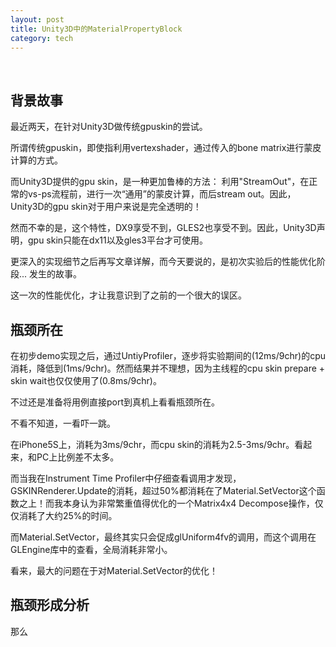 ```yaml
---
layout: post
title: Unity3D中的MaterialPropertyBlock
category: tech
---
```


<br>

背景故事
---

最近两天，在针对Unity3D做传统gpuskin的尝试。

所谓传统gpuskin，即使指利用vertexshader，通过传入的bone matrix进行蒙皮计算的方式。

而Unity3D提供的gpu skin，是一种更加鲁棒的方法：
利用"StreamOut"，在正常的vs-ps流程前，进行一次“通用”的蒙皮计算，而后stream out。因此，Unity3D的gpu skin对于用户来说是完全透明的！

然而不幸的是，这个特性，DX9享受不到，GLES2也享受不到。因此，Unity3D声明，gpu skin只能在dx11以及gles3平台才可使用。

更深入的实现细节之后再写文章详解，而今天要说的，是初次实验后的性能优化阶段... 发生的故事。

这一次的性能优化，才让我意识到了之前的一个很大的误区。

瓶颈所在
---

在初步demo实现之后，通过UntiyProfiler，逐步将实验期间的(12ms/9chr)的cpu消耗，降低到(1ms/9chr)。然而结果并不理想，因为主线程的cpu skin prepare + skin wait也仅仅使用了(0.8ms/9chr)。

不过还是准备将用例直接port到真机上看看瓶颈所在。

不看不知道，一看吓一跳。

在iPhone5S上，消耗为3ms/9chr，而cpu skin的消耗为2.5-3ms/9chr。看起来，和PC上比例差不太多。

而当我在Instrument Time Profiler中仔细查看调用才发现，GSKINRenderer.Update的消耗，超过50%都消耗在了Material.SetVector这个函数之上！而我本身认为非常繁重值得优化的一个Matrix4x4 Decompose操作，仅仅消耗了大约25%的时间。

而Material.SetVector，最终其实只会促成glUniform4fv的调用，而这个调用在GLEngine库中的查看，全局消耗非常小。

看来，最大的问题在于对Material.SetVector的优化！

瓶颈形成分析
---

那么
